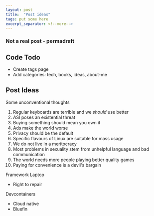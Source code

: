 ```yaml
---
layout: post
title:  "Post ideas"
tags: put some here
excerpt_separator: <!--more-->
---
```

### Not a real post - permadraft
<!--more-->

## Code Todo
- Create tags page
- Add categories: tech, books, ideas, about-me

## Post Ideas

Some unconventional thoughts
1. Regular keyboards are terrible and we *should* use better
2. ASI poses an existential threat
3. Buying something should mean you own it
4. Ads make the world worse
5. Privacy should be the default
6. Specific flavours of Linux are suitable for mass usage
7. We do not live in a meritocracy
8. Most problems in sexuality stem from unhelpful language and bad communication
9. The world needs more people playing better quality games
10. Paying for convenience is a devil's bargain

Framework Laptop
- Right to repair

Devcontainers
- Cloud native
- Bluefin
